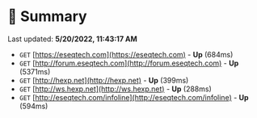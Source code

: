 # 📖 Summary
Last updated: **5/20/2022, 11:43:17 AM**

- `GET` [https://eseqtech.com](https://eseqtech.com) - **Up** (684ms)
- `GET` [http://forum.eseqtech.com](http://forum.eseqtech.com) - **Up** (5371ms)
- `GET` [http://hexp.net](http://hexp.net) - **Up** (399ms)
- `GET` [http://ws.hexp.net](http://ws.hexp.net) - **Up** (288ms)
- `GET` [http://eseqtech.com/infoline](http://eseqtech.com/infoline) - **Up** (594ms)
